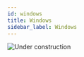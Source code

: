 ```yaml
---
id: windows
title: Windows
sidebar_label: Windows
---
```

![Under construction](/img/underconstruction.png "Under Construction")